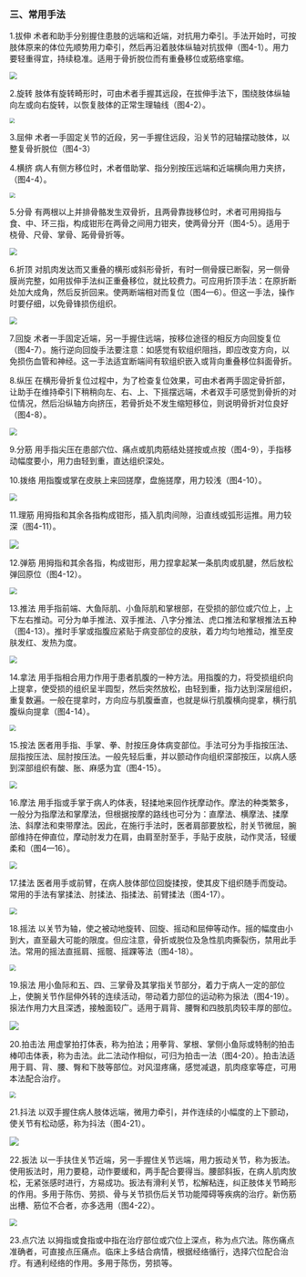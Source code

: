 ### 三、常用手法

1.拔伸 术者和助手分别握住患肢的远端和近端，对抗用力牵引。手法开始时，可按肢体原来的体位先顺势用力牵引，然后再沿着肢体纵轴对抗拔伸（图4-1）。用力要轻重得宜，持续稳准。适用于骨折脱位而有重叠移位或筋络挛缩。

<img src="img\4-1.jpg" style="zoom:80%;" />

2.旋转 肢体有旋转畸形时，可由术者手握其远段，在拔伸手法下，围绕肢体纵轴向左或向右旋转，以恢复肢体的正常生理轴线（图4-2）。

<img src="img\4-2、4-3.jpg" style="zoom: 55%;" />

3.屈伸 术者一手固定关节的近段，另一手握住远段，沿关节的冠轴摆动肢体，以整复骨折脱位（图4-3）

4.横挤 病人有侧方移位时，术者借助掌、指分别按压远端和近端横向用力夹挤，（图4-4）。

<img src="img\4-4.jpg" style="zoom: 60%;" />

5.分骨 有两根以上并排骨骼发生双骨折，且两骨靠拢移位时，术者可用拇指与食、中、环三指，构成钳形在两骨之间用力钳夹，使两骨分开（图4-5）。适用于桡骨、尺骨、掌骨、跖骨骨折等。

<img src="img\4-5.jpg" style="zoom:80%;" />

6.折顶 对肌肉发达而又重叠的横形或斜形骨折，有时一侧骨膜已断裂，另一侧骨膜尚完整，如用拔伸手法纠正重叠移位，就比较费力。可应用折顶手法：在原折断处加大成角，然后反折回来。使两断端相对而复位（图4—6）。但这一手法，操作时要仔细，以免骨锋损伤组织。

<img src="img\4-6.jpg" style="zoom:80%;" />

7.回旋 术者一手固定近端，另一手握住远端，按移位途径的相反方向回旋复位（图4-7）。施行逆向回旋手法要注意：如感觉有软组织阻挡，即应改变方向，以免损伤血管和神经。这一手法适宜断端间有软组织嵌入或背向重叠移位斜面骨折。

8.纵压 在横形骨折复位过程中，为了检查复位效果，可由术者两手固定骨折部，让助手在维持牵引下稍稍向左、右、上、下摇摆远端，术者双手可感觉到骨折的对位情况，然后沿纵轴方向挤压，若骨折处不发生缩短移位，则说明骨折对位良好（图4-8）。

<img src="img\4-7、4-8.jpg" style="zoom:80%;" />

9.分筋 用手指尖压在患部穴位、痛点或肌肉筋结处搓按或点按（图4-9），手指移动幅度要小，用力由轻到重，直达组织深处。

10.拨络 用指腹或掌在皮肤上来回搓摩，盘施搓摩，用力较浅（图4-10）。

<img src="img\4-9、4-10.jpg" style="zoom:80%;" />

11.理筋 用拇指和其余各指构成钳形，插入肌肉间隙，沿直线或弧形运推。用力较深（图4-11）。

![](img/4-11.jpg)

12.弹筋 用拇指和其余各指，构成钳形，用力捏拿起某一条肌肉或肌腱，然后放松弹回原位（图4-12）。

<img src="img\4-12.jpg" style="zoom:80%;" />

13.推法 用手指前端、大鱼际肌、小鱼际肌和掌根部，在受损的部位或穴位上，上下左右推动。可分为单手推法、双手推法、八字分推法、虎口推法和掌根推法五种（图4-13）。推时手掌或指腹应紧贴于病变部位的皮肤，着力均匀地推动，推至皮肤发红、发热为度。

<img src="img\4-13.jpg" style="zoom:80%;" />

14.拿法 用手指相合用力作用于患者肌腹的一种方法。用指腹的力，将受损组织向上提拿，使受损的组织呈半圆型，然后突然放松，由轻到重，指力达到深层组织，重复数遍。一般在提拿时，方向应与肌腹垂直，也就是纵行肌腹横向提拿，横行肌腹纵向提拿（图4-14）。

<img src="img\4-14.jpg" style="zoom:67%;" />

15.按法 医者用手指、手掌、拳、肘按压身体病变部位。手法可分为手指按压法、屈指按压法、屈肘按压法。一般先轻后重，并以颤动作向组织深部按压，以病人感到深部组织有酸、胀、麻感为宜（图4-15）。

<img src="img\4-15.jpg" style="zoom:80%;" />

16.摩法 用手指或手掌于病人旳体表，轻揉地来回作抚摩动作。摩法的种类繁多，一般分为指摩法和掌摩法，但根据按摩的路线也可分为：直摩法、横摩法、揉摩法、斜摩法和束带摩法。因此，在施行手法时，医者肩部要放松，肘关节微屈，腕部维持在伸直位，摩动肘发力在肩，由肩至肘至手，手贴于皮肤，动作灵活，轻缓柔和（图4—16）。

<img src="img\4-16.jpg" style="zoom:80%;" />

17.揉法 医者用手或前臂，在病人肢体部位回旋揉按，使其皮下组织随手而旋动。常用的手法有掌揉法、肘揉法、指揉法、前臂揉法（图4-17）。

<img src="img\4-17.jpg" style="zoom:80%;" />

18.摇法 以关节为轴，使之被动地旋转、回旋、摇动和屈伸等动作。摇的幅度由小到大，直至最大可能的限度。但应注意，骨折或脱位及急性肌肉撕裂伤，禁用此手法。常用的摇法直摇肩、摇髋、摇踝等法（图4-18）。

<img src="img\4-18.jpg" style="zoom:67%;" />

19.㨰法 用小鱼际和五、四、三掌骨及其掌指关节部分，着力于病人一定的部位上，使腕关节作屈伸外转的连续活动，带动着力部位的运动称为㨰法（图4-19）。㨰法作用力大且深透，接触面较广。适用于肩背、腰臀和四肢肌肉较丰厚的部位。

![](img/4-19.jpg)

20.拍击法 用虚掌拍打体表，称为拍法；用拳背、掌根、掌侧小鱼际或特制的拍击棒叩击体表，称为击法。此二法动作相似，可归为拍击一法（图4-20）。拍击法适用于肩、背、腰、臀和下肢等部位。对风湿疼痛，感觉减退，肌肉痉挛等症，可用本法配合治疗。

<img src="img\4-20.jpg" style="zoom:67%;" />

21.抖法 以双手握住病人肢体远端，微用力牵引，并作连续的小幅度的上下颤动，使关节有松动感，称为抖法（图4-21）。

![](img/4-21.jpg)

22.扳法 以一手扶住关节近端，另一手握住关节远端，用力扳动关节，称为扳法。使用扳法时，用力要稳，动作要缓和，两手配合要得当。腰部斜扳，在病人肌肉放松，无紧张感时进行，方易成功。扳法有滑利关节，松解粘连，纠正肢体关节畸形的作用。多用于陈伤、劳损、骨与关节损伤后关节功能障碍等疾病的治疗。新伤筋出槽、筋位不合者，亦多选用（图4-22）。

<img src="img\4-22.jpg" style="zoom:80%;" />

23.点穴法 以拇指或食指或中指在治疗部位或穴位上深点，称为点穴法。陈伤痛点准确者，可直接点压痛点。临床上多结合病情，根据经络循行，选择穴位配合治疗。有通利经络的作用。多用于陈伤，劳损等。
